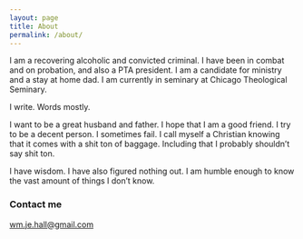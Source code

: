 ```yaml
---
layout: page
title: About
permalink: /about/
---
```

I am a recovering alcoholic and convicted criminal. I have been in combat and on probation, and also a PTA president. I am a candidate for ministry and a stay at home dad. I am currently in seminary at Chicago Theological Seminary. 

I write. Words mostly.

I want to be a great husband and father. I hope that I am a good friend. I try to be a decent person. I sometimes fail. I call myself a Christian knowing that it comes with a shit ton of baggage. Including that I probably shouldn’t say shit ton.

I have wisdom. I have also figured nothing out. I am humble enough to know the vast amount of things I don’t know.

### Contact me

[wm.je.hall@gmail.com](mailto:wm.je.hall@gmail.com)
